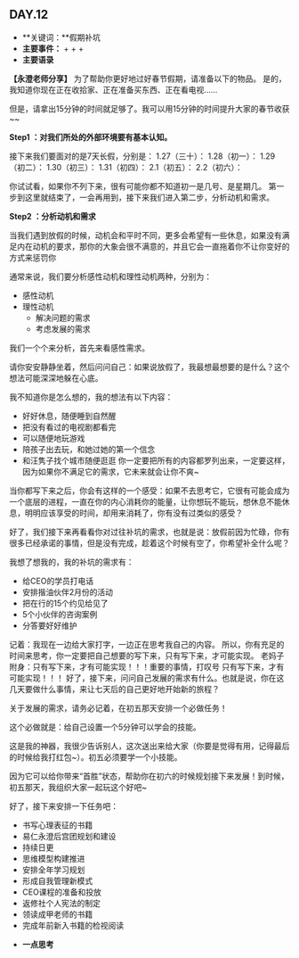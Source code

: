 ## DAY.12
+ **关键词：**假期补坑
+ **主要事件：**
    + 
    + 
    + 
+ **主要语录**

**【永澄老师分享】**
为了帮助你更好地过好春节假期，请准备以下的物品。
是的，我知道你现在正在收拾家、正在准备买东西、正在看电视……

但是，请拿出15分钟的时间就足够了。我可以用15分钟的时间提升大家的春节收获~~

**Step1 ：对我们所处的外部环境要有基本认知。**

接下来我们要面对的是7天长假，分别是：
1.27（三十）：
1.28（初一）：
1.29（初二）：
1.30（初三）：
1.31（初四）：
2.1（初五）：
2.2（初六）：

你试试看，如果你不列下来，很有可能你都不知道初一是几号、是星期几。
第一步到这里就结束了，一会再用到，接下来我们进入第二步，分析动机和需求。

**Step2 ：分析动机和需求**

当我们遇到放假的时候，动机会和平时不同，更多会希望有一些休息，如果没有满足内在动机的要求，那你的大象会很不满意的，并且它会一直拖着你不让你变好的方式来惩罚你

通常来说，我们要分析感性动机和理性动机两种，分别为：

- 感性动机
- 理性动机
	- 解决问题的需求
	- 考虑发展的需求

我们一个个来分析，首先来看感性需求。

请你安安静静坐着，然后问问自己：如果说放假了，我最想最想要的是什么？这个想法可能深深地躲在心底。

我不知道你是怎么想的，我的想法有以下内容：

- 好好休息，随便睡到自然醒
- 把没有看过的电视剧都看完
- 可以随便地玩游戏
- 陪孩子出去玩，和她过她的第一个信念
- 和汪隽子找个城市随便逛逛
你一定要把所有的内容都罗列出来，一定要这样，因为如果你不满足它的需求，它未来就会让你不爽~

当你都写下来之后，你会有这样的一个感受：如果不去思考它，它很有可能会成为一个底层的进程，一直在你的内心消耗你的能量，让你想玩不能玩，想休息不能休息，明明应该享受的时间，却用来消耗了，你有没有过类似的感受？

好了，我们接下来再看看你对过往补坑的需求，也就是说：放假前因为忙碌，你有很多已经承诺的事情，但是没有完成，趁着这个时候有空了，你希望补全什么呢？

我想了想我的，我的补坑的需求有：

- 给CEO的学员打电话
- 安排揩油伙伴2月份的活动
- 把在行的15个约见给见了
- 5个小伙伴的咨询案例
- 分答要好好维护

记着：我现在一边给大家打字，一边正在思考我自己的内容。
所以，你有充足的时间来思考，你一定要把自己想要的写下来，只有写下来，才可能实现。
老妈子附身：只有写下来，才有可能实现！！！重要的事情，打叹号
只有写下来，才有可能实现！！！
好了，接下来，问问自己发展的需求有什么。也就是说，你在这几天要做什么事情，来让七天后的自己更好地开始新的旅程？

关于发展的需求，请务必记着，在初五那天安排一个必做任务！

这个必做就是：给自己设置一个5分钟可以学会的技能。

这是我的神器，我很少告诉别人，这次送出来给大家（你要是觉得有用，记得最后的时候给我打红包~）。初五必须要学一个小技能。

因为它可以给你带来“首胜”状态，帮助你在初六的时候规划接下来发展！到时候，初五那天，我组织大家一起玩这个好吧~

好了，接下来安排一下任务吧：

- 书写心理表征的书籍
- 易仁永澄后宫团规划和建设
- 持续日更
- 思维模型构建推进
- 安排全年学习规划
- 形成自我管理新模式
- CEO课程的准备和投放
- 返修社个人宪法的制定
- 领读成甲老师的书籍
- 完成年前新入书籍的检视阅读



+ **一点思考**